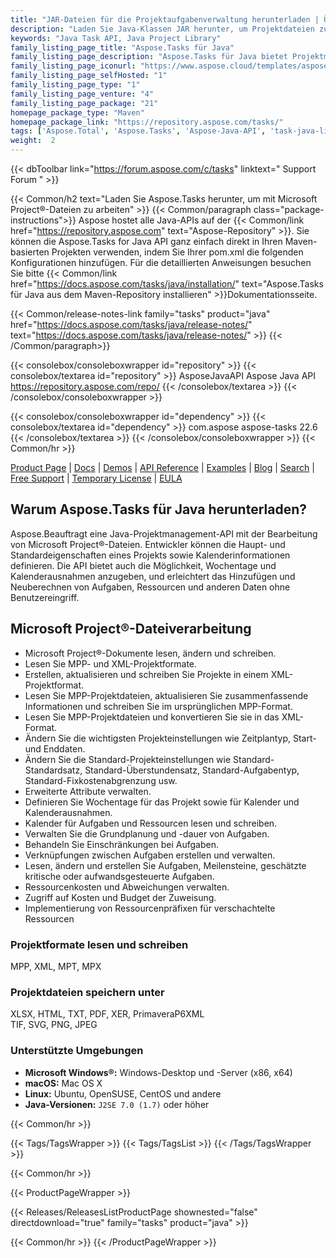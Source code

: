 ```yaml
---
title: "JAR-Dateien für die Projektaufgabenverwaltung herunterladen | Übernehmen.Aufgaben"
description: "Laden Sie Java-Klassen JAR herunter, um Projektdateien zu generieren, zu bearbeiten, zu rendern und zu konvertieren. Unterstützt Formeln, Kalender, Aufgaben, Ressourcen, Berichterstattung und Projektrisikoanalyse."
keywords: "Java Task API, Java Project Library"
family_listing_page_title: "Aspose.Tasks für Java"
family_listing_page_description: "Aspose.Tasks für Java bietet Projektmanagement-APIs, die es Entwicklern von Java-Anwendungen ermöglichen, Microsoft Project ® -Dokumente in ihren Anwendungen zu manipulieren – alles ohne Microsoft Project ® zu verwenden."
family_listing_page_iconurl: "https://www.aspose.cloud/templates/aspose/App_Themes/V3/images/tasks/272x272/aspose_tasks-for-java-min.png"
family_listing_page_selfHosted: "1"
family_listing_page_type: "1"
family_listing_page_venture: "4"
family_listing_page_package: "21"
homepage_package_type: "Maven"
homepage_package_link: "https://repository.aspose.com/tasks/"
tags: ['Aspose.Total', 'Aspose.Tasks', 'Aspose-Java-API', 'task-java-library', 'task-java-class', 'Maven', 'MPP', 'XML', 'MPT', 'XER', 'P6XML', 'MPX', 'J2SE', 'formula', 'calendar', 'task', 'task-scheduling', 'assignment', 'task-cost', 'project-cost', 'project-scheduling']
weight:  2
---
```


{{< dbToolbar link="https://forum.aspose.com/c/tasks" linktext=" Support Forum " >}}

{{< Common/h2 text="Laden Sie Aspose.Tasks herunter, um mit Microsoft Project®-Dateien zu arbeiten"  >}}
{{< Common/paragraph class="package-instructions">}}
Aspose hostet alle Java-APIs auf der
{{< Common/link href="https://repository.aspose.com" text="Aspose-Repository"  >}}. Sie können die Aspose.Tasks for Java API ganz einfach direkt in Ihren Maven-basierten Projekten verwenden, indem Sie Ihrer pom.xml die folgenden Konfigurationen hinzufügen. Für die detaillierten Anweisungen besuchen Sie bitte
{{< Common/link href="https://docs.aspose.com/tasks/java/installation/" text="Aspose.Tasks für Java aus dem Maven-Repository installieren"  >}}Dokumentationsseite.

{{< Common/release-notes-link family="tasks" product="java" href="https://docs.aspose.com/tasks/java/release-notes/" text="https://docs.aspose.com/tasks/java/release-notes/"  >}}
{{< /Common/paragraph>}}

{{< consolebox/consoleboxwrapper id="repository" >}}
   {{< consolebox/textarea id="repository" >}} 
      <repository>
      <id>AsposeJavaAPI</id>
      <name>Aspose Java API</name>
      <url>https://repository.aspose.com/repo/</url>
      </repository> 
   {{< /consolebox/textarea >}}
{{< /consolebox/consoleboxwrapper >}}

{{< consolebox/consoleboxwrapper id="dependency" >}}
   {{< consolebox/textarea id="dependency" >}}
      <dependency>
      <groupId>com.aspose</groupId>
      <artifactId>aspose-tasks</artifactId>
      <version>22.6</version>
      </dependency>
   {{< /consolebox/textarea >}}
{{< /consolebox/consoleboxwrapper >}}
{{< Common/hr >}}

[Product Page](https://products.aspose.com/tasks/java) | [Docs](https://docs.aspose.com/tasks/java/) | [Demos](https://products.aspose.app/tasks/family) | [API Reference](https://reference.aspose.com/tasks/java) | [Examples](https://github.com/aspose-tasks/Aspose.Tasks-for-Java) | [Blog](https://blog.aspose.com/category/tasks/) | [Search](https://search.aspose.com/) | [Free Support](https://forum.aspose.com/c/tasks) | [Temporary License](https://purchase.aspose.com/temporary-license) | [EULA](https://about.aspose.com/legal/eula/)

## Warum Aspose.Tasks für Java herunterladen?

Aspose.Beauftragt eine Java-Projektmanagement-API mit der Bearbeitung von Microsoft Project®-Dateien. Entwickler können die Haupt- und Standardeigenschaften eines Projekts sowie Kalenderinformationen definieren. Die API bietet auch die Möglichkeit, Wochentage und Kalenderausnahmen anzugeben, und erleichtert das Hinzufügen und Neuberechnen von Aufgaben, Ressourcen und anderen Daten ohne Benutzereingriff.

## Microsoft Project®-Dateiverarbeitung

- Microsoft Project®-Dokumente lesen, ändern und schreiben.
- Lesen Sie MPP- und XML-Projektformate.
- Erstellen, aktualisieren und schreiben Sie Projekte in einem XML-Projektformat.
- Lesen Sie MPP-Projektdateien, aktualisieren Sie zusammenfassende Informationen und schreiben Sie im ursprünglichen MPP-Format.
- Lesen Sie MPP-Projektdateien und konvertieren Sie sie in das XML-Format.
- Ändern Sie die wichtigsten Projekteinstellungen wie Zeitplantyp, Start- und Enddaten.
- Ändern Sie die Standard-Projekteinstellungen wie Standard-Standardsatz, Standard-Überstundensatz, Standard-Aufgabentyp, Standard-Fixkostenabgrenzung usw.
- Erweiterte Attribute verwalten.
- Definieren Sie Wochentage für das Projekt sowie für Kalender und Kalenderausnahmen.
- Kalender für Aufgaben und Ressourcen lesen und schreiben.
- Verwalten Sie die Grundplanung und -dauer von Aufgaben.
- Behandeln Sie Einschränkungen bei Aufgaben.
- Verknüpfungen zwischen Aufgaben erstellen und verwalten.
- Lesen, ändern und erstellen Sie Aufgaben, Meilensteine, geschätzte kritische oder aufwandsgesteuerte Aufgaben.
- Ressourcenkosten und Abweichungen verwalten.
- Zugriff auf Kosten und Budget der Zuweisung.
- Implementierung von Ressourcenpräfixen für verschachtelte Ressourcen

### Projektformate lesen und schreiben

MPP, XML, MPT, MPX

### Projektdateien speichern unter

XLSX, HTML, TXT, PDF, XER, PrimaveraP6XML\
TIF, SVG, PNG, JPEG

### Unterstützte Umgebungen

- **Microsoft Windows®:** Windows-Desktop und -Server (x86, x64)
- **macOS:** Mac OS X
- **Linux:** Ubuntu, OpenSUSE, CentOS und andere
- **Java-Versionen:** `J2SE 7.0 (1.7)` oder höher

{{< Common/hr >}}

{{< Tags/TagsWrapper >}}
 {{< Tags/TagsList >}}
{{< /Tags/TagsWrapper >}}

{{< Common/hr >}}

{{< ProductPageWrapper >}}
<!-- ReleasesListProductPage-->
   {{< Releases/ReleasesListProductPage shownested="false"  directdownload="true" family="tasks" product="java" >}}
<!-- /ReleasesListProductPage-->
{{< Common/hr >}}
{{< /ProductPageWrapper >}}

